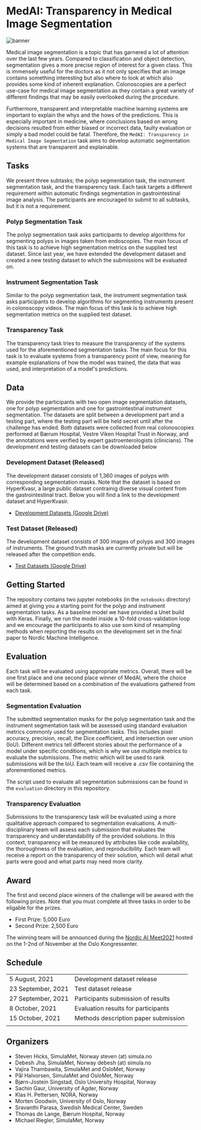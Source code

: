 # MedAI: Transparency in Medical Image Segmentation

![banner](https://raw.githubusercontent.com/simula/hyper-kvasir/master/static/images/banner.jpg?token=AD6YIMQMUVOT6FKFAEFE7GK6AYAGA)

Medical image segmentation is a topic that has garnered a lot of attention over the last few years. Compared to classification and object detection, segmentation gives a more precise region of interest for a given class. This is immensely useful for the doctors as it not only specifies that an image contains something interesting but also where to look at which also provides some kind of inherent explanation. Colonoscopies are a perfect use-case for medical image segmentation as they contain a great variety of different findings that may be easily overlooked during the procedure.

Furthermore, transparent and interpretable machine learning systems are important to explain the whys and the hows of the predictions. This is especially important in medicine, where conclusions based on wrong decisions resulted from either biased or incorrect data, faulty evaluation or simply a bad model could be fatal. Therefore, the `MedAI: Transparency in Medical Image Segmentation` task aims to develop automatic segmentation systems that are transparent and explainable.

## Tasks
We present three subtasks; the polyp segmentation task, the instrument segmentation task, and the transparency task. Each task targets a different requirement within automatic findings segmentation in  gastrointestinal image analysis. The participants are encouraged to submit to all subtasks, but it is not a requirement.

### Polyp Segmentation Task
The polyp segmentation task asks participants to develop algorithms for segmenting polyps in images taken from endoscopies. The main focus of this task is to achieve high segmentation metrics on the supplied test dataset. Since last year, we have extended the development dataset and created a new testing dataset to which the submissions will be evaluated on.

### Instrument Segmentation Task
Similar to the polyp segmentation task, the instrument segmentation task asks participants to develop algorithms for segmenting instruments present in colonoscopy videos. The main focus of this task is to achieve high segmentation metrics on the supplied test dataset. 

### Transparency Task
The transparency task tries to measure the transparency of the systems used for the aforementioned segmentation tasks. The main focus for this task is to evaluate systems from a transparency point of view, meaning for example explanations of how the model was trained, the data that was used, and interpretation of a model's predictions.

## Data
We provide the participants with two open image segmentation datasets, one for polyp segmentation and one for gastrointestinal instrument segmentation. The datasets are split between a development part and a testing part, where the testing part will be held secret until after the challenge has ended. Both datasets were collected from real colonoscopies performed at Bærum Hospital, Vestre Viken Hospital Trust in Norway, and the annotations were verified by expert gastroenterologists (clinicians). The development end testing datasets can be downloaded below

### Development Dataset (Released)
The development dataset consists of 1,360 images of polyps with corresponding segmentation masks. Note that the dataset is based on HyperKvasr, a large public dataset contrainig diverse visual content from the gastrointestinal tract. Below you will find a link to the development dataset and HyperKvasir.

* [Development Datasets (Google Drive)](https://drive.google.com/drive/folders/17_7pislHPsDNYmRle6Phk-7tOitpAJ89)

### Test Dataset (Released)
The development dataset consists of 300 images of polyps and 300 images of instruments. The ground truth masks are currently private but will be released after the competition ends.

* [Test Datasets (Google Drive)](https://drive.google.com/drive/folders/1t8B45D2p3zEePHhUH5Qe-3iLs4EIrPJI)

## Getting Started
The repository contains two jupyter notebooks (in the `notebooks` directory) aimed at giving you a starting point for the polyp and instrument segmentation tasks. As a baseline model we have provided a Unet build with Keras. Finally, we run the model inside a 10-fold cross-validation loop and we encourage the participants to also use som kind of resampling methods when reporting the results on the development set in the final paper to Nordic Machine Intelligence.

## Evaluation
Each task will be evaluated using appropriate metrics. Overall, there will be one first place and one second place winner of MedAI, where the choice will be determined based on a combination of the evaluations gathered from each task.

### Segmentation Evaluation
The submitted segmentation masks for the polyp segmentation task and the instrument segmentation task will be assessed using standard evaluation metrics commonly used for segmentation tasks. This includes pixel accuracy, precision, recall, the Dice coefficient, and intersection over union (IoU). Different metrics tell different stories about the performance of a model under specific conditions, which is why we use multiple metrics to evaluate the submissions. The metric which will be used to rank submissions will be the IoU. Each team will receive a .csv file containing the aforementioned metrics.

The script used to evaluate all segmentation submissions can be found in the `evaluation` directory in this repository.

### Transparency Evaluation
Submissions to the transparency task will be evaluated using a more qualitative approach compared to segmentation evaluations. A multi-disciplinary team will assess each submission that evaluates the transparency and understandability of the provided solutions. In this context, transparency will be measured by attributes like code availability, the thoroughness of the evaluation, and reproducibility. Each team will receive a report on the transparency of their solution, which will detail what parts were good and what parts may need more clarity.

## Award
The first and second place winners of the challenge will be awared with the following prizes. Note that you must complete all three tasks in order to be eligable for the prizes.

* First Prize: 5,000 Euro
* Second Prize: 2,500 Euro

The winning team will be announced during the [Nordic AI Meet2021](https://nordicaimeet.com/) hosted on the 1-2nd of November at the Oslo Kongressenter.

## Schedule

| | | 
| :---  | :---  |
| 5 August, 2021 | Development dataset release | 
| 23 September, 2021 | Test dataset release | 
| 27 September, 2021 | Participants submission of results | 
| 8 October, 2021 | Evaluation results for participants |
| 15 October, 2021 | Methods description paper submission |
| | | 

## Organizers
* Steven Hicks, SimulaMet, Norway steven (at) simula.no
* Debesh Jha, SimulaMet, Norway  debesh (at) simula.no
* Vajira Thambawita, SimulaMet and OsloMet, Norway
* Pål Halvorsen, SimulaMet and OsloMet, Norway
* Bjørn-Jostein Singstad, Oslo University Hospital, Norway
* Sachin Gaur, University of Agder, Norway
* Klas H. Pettersen, NORA, Norway
* Morten Goodwin, University of Oslo, Norway 
* Sravanthi Parasa, Swedish Medical Center, Sweden
* Thomas de Lange, Bærum Hospital, Norway
* Michael Riegler, SimulaMet, Norway  
